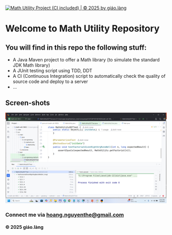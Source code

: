 [![Math Utility Project (CI included) | © 2025 by giáo.làng](https://github.com/doit-now/math-util-1803/actions/workflows/ci-script.yml/badge.svg)](https://github.com/doit-now/math-util-1803/actions/workflows/ci-script.yml)

# Welcome to Math Utility Repository

## You will find in this repo the following stuff:

* A Java Maven project to offer a Math library (to simulate the standard JDK Math library)  
* A JUnit testing script using TDD, DDT
* A CI (Continuous Integration) script to automatically check the quality of source code and deploy to a server
* ...

## Screen-shots
![JUnit with TDD DDT](https://github.com/doit-now/math-util-1803/blob/main/screenshots/JUnit%20with%20DDT.png)

### Connect me via hoang.nguyenthe@gmail.com
#### &#169; 2025 giáo.làng
